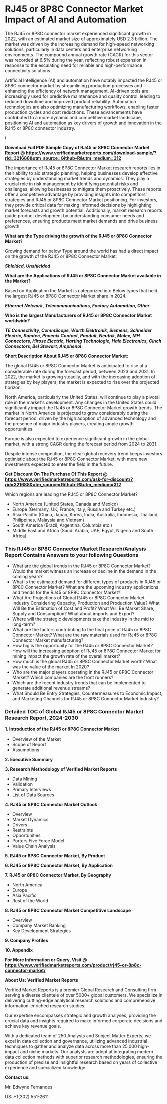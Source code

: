 <meta name="title" content="Global RJ45 or 8P8C Connector Market Impact of AI and Automation"><meta name="description" content="The RJ45 or 8P8C connector market experienced significant growth in 2022, with an estimated market size of approximately USD 2.3 billion. The market was driven by the "><meta name="title" content="RJ45 or 8P8C Connector Market Size, Share, Scope, Trends, Growth, Opportunities, Analysis, Forecast"><h1>RJ45 or 8P8C Connector Market Impact of AI and Automation</h1><p>The RJ45 or 8P8C connector market experienced significant growth in 2022, with an estimated market size of approximately USD 2.3 billion. The market was driven by the increasing demand for high-speed networking solutions, particularly in data centers and enterprise networking environments. The compound annual growth rate (CAGR) for this sector was recorded at 6.5% during the year, reflecting robust expansion in response to the escalating need for reliable and high-performance connectivity solutions.</p><p>Artificial Intelligence (AI) and automation have notably impacted the RJ45 or 8P8C connector market by streamlining production processes and enhancing the efficiency of network management. AI-driven tools are increasingly used for predictive maintenance and quality control, leading to reduced downtime and improved product reliability. Automation technologies are also optimizing manufacturing workflows, enabling faster production cycles and cost reductions. These advancements have contributed to a more dynamic and competitive market landscape, positioning AI and automation as key drivers of growth and innovation in the RJ45 or 8P8C connector industry.</p>t</p><p id="" class=""><strong>Download Full PDF Sample Copy of RJ45 or 8P8C Connector Market Report @ <a href="https://www.verifiedmarketreports.com/download-sample/?rid=321688&utm_source=Github-R&utm_medium=312" target="_blank">https://www.verifiedmarketreports.com/download-sample/?rid=321688&utm_source=Github-R&utm_medium=312</a></strong></p><p>The importance of&nbsp;RJ45 or 8P8C Connector Market research reports lies in their ability to aid strategic planning, helping businesses develop effective strategies by understanding market trends and dynamics. They play a crucial role in risk management by identifying potential risks and challenges, allowing businesses to mitigate them proactively. These reports offer a competitive advantage by providing insights into competitors' strategies and RJ45 or 8P8C Connector Market positioning. For investors, they provide critical data for making informed decisions by highlighting market forecasts and growth potential. Additionally, market research reports guide product development by understanding consumer needs and preferences, ensuring products meet market demands and drive business growth.</p><p><strong>What are the&nbsp;Type driving the growth of the RJ45 or 8P8C Connector Market?</strong></p><p id="" class="">Growing demand for below Type around the world has had a direct impact on the growth of the RJ45 or 8P8C Connector Market:</p><em><strong>Shielded, Unshielded</strong></em></p><strong>What are the&nbsp;Applications&nbsp;of RJ45 or 8P8C Connector Market available in the Market?</strong></p><p id="" class="">Based on Application the Market is categorized into Below types that held the largest RJ45 or 8P8C Connector Market share In 2024.</p><em><strong>Ethernet Network, Telecommunications, Factory Automation, Other</strong></em></p><strong>Who is the largest Manufacturers of RJ45 or 8P8C Connector Market worldwide?</strong></p><p><em><strong>TE Connectivity, CommScope, Wurth Elektronik, Siemens, Schneider Electric, Samtec, Phoenix Contact, Panduit, Neutrik, Molex, MH Connectors, Hirose Electric, Harting Technologie, Halo Electronics, Cinch Connectors, Bel Stewart, Amphenol</strong></em></p><p id="" class=""><strong>Short Description About RJ45 or 8P8C Connector Market:</strong></p><p>The global RJ45 or 8P8C Connector Market is anticipated to rise at a considerable rate during the forecast period, between 2023 and 2031. In 2022, the market is growing steadily, and with the increasing adoption of strategies by key players, the market is expected to rise over the projected horizon.</p><p>North America, particularly the United States, will continue to play a pivotal role in the market's development. Any changes in the United States could significantly impact the RJ45 or 8P8C Connector Market growth trends. The market in North America is projected to grow considerably during the forecast period, driven by the high adoption of advanced technology and the presence of major industry players, creating ample growth opportunities.</p><p>Europe is also expected to experience significant growth in the global market, with a strong CAGR during the forecast period from 2024 to 2031.</p><p>Despite intense competition, the clear global recovery trend keeps investors optimistic about the RJ45 or 8P8C Connector Market, with more new investments expected to enter the field in the future.</p><p id="" class=""><strong>Get Discount On The Purchase Of This Report @ <a href="https://www.verifiedmarketreports.com/ask-for-discount/?rid=321688&utm_source=Github-R&utm_medium=312" target="_blank">https://www.verifiedmarketreports.com/ask-for-discount/?rid=321688&utm_source=Github-R&utm_medium=312</a></strong></p>Which regions are leading the RJ45 or 8P8C Connector Market?</p><ul><li>North America (United States, Canada and Mexico)</li><li>Europe (Germany, UK, France, Italy, Russia and Turkey etc.)</li><li>Asia-Pacific (China, Japan, Korea, India, Australia, Indonesia, Thailand, Philippines, Malaysia and Vietnam)</li><li>South America (Brazil, Argentina, Columbia etc.)</li><li>Middle East and Africa (Saudi Arabia, UAE, Egypt, Nigeria and South Africa)</li></ul><h3 id="" class="">This RJ45 or 8P8C Connector Market Research/Analysis Report Contains Answers to your following Questions</h3><ul><li>What are the global trends in the RJ45 or 8P8C Connector Market? Would the market witness an increase or decline in the demand in the coming years?</li><li>What is the estimated demand for different types of products in RJ45 or 8P8C Connector Market? What are the upcoming industry applications and trends for the RJ45 or 8P8C Connector Market?</li><li>What Are Projections of Global RJ45 or 8P8C Connector Market Industry Considering Capacity, Production and Production Value? What Will Be the Estimation of Cost and Profit? What Will Be Market Share, Supply and Consumption? What about imports and Export?</li><li>Where will the strategic developments take the industry in the mid to long-term?</li><li>What are the factors contributing to the final price of RJ45 or 8P8C Connector Market? What are the raw materials used for RJ45 or 8P8C Connector Market manufacturing?</li><li>How big is the opportunity for the RJ45 or 8P8C Connector Market? How will the increasing adoption of RJ45 or 8P8C Connector Market for mining impact the growth rate of the overall market?</li><li>How much is the global RJ45 or 8P8C Connector Market worth? What was the value of the market In 2020?</li><li>Who are the major players operating in the RJ45 or 8P8C Connector Market? Which companies are the front runners?</li><li>Which are the recent industry trends that can be implemented to generate additional revenue streams?</li><li>What Should Be Entry Strategies, Countermeasures to Economic Impact, and Marketing Channels for RJ45 or 8P8C Connector Market Industry?</li></ul><h3 id="" class="">Detailed TOC of Global RJ45 or 8P8C Connector Market Research Report, 2024-2030</h3><p id="" class=""><strong>1. Introduction of the RJ45 or 8P8C Connector Market</strong></p><ul><li>Overview of the Market</li><li>Scope of Report</li><li>Assumptions</li></ul><p id="" class=""><strong>2. Executive Summary</strong></p><p id="" class=""><strong>3. Research Methodology of Verified Market Reports</strong></p><ul><li>Data Mining</li><li>Validation</li><li>Primary Interviews</li><li>List of Data Sources</li></ul><p id="" class=""><strong>4. RJ45 or 8P8C Connector Market Outlook</strong></p><ul><li>Overview</li><li>Market Dynamics</li><li>Drivers</li><li>Restraints</li><li>Opportunities</li><li>Porters Five Force Model</li><li>Value Chain Analysis</li></ul><p id="" class=""><strong>5. RJ45 or 8P8C Connector Market, By Product</strong></p><p id="" class=""><strong>6. RJ45 or 8P8C Connector Market, By Application</strong></p><p id="" class=""><strong>7. RJ45 or 8P8C Connector Market, By Geography</strong></p><ul><li>North America</li><li>Europe</li><li>Asia Pacific</li><li>Rest of the World</li></ul><p id="" class=""><strong>8. RJ45 or 8P8C Connector Market Competitive Landscape</strong></p><ul><li>Overview</li><li>Company Market Ranking</li><li>Key Development Strategies</li></ul><p id="" class=""><strong>9. Company Profiles</strong></p><p id="" class=""><strong>10. Appendix</strong></p><p id="" class=""><strong>For More Information or Query, Visit @ <a href="https://www.verifiedmarketreports.com/product/rj45-or-8p8c-connector-market/" target="_blank">https://www.verifiedmarketreports.com/product/rj45-or-8p8c-connector-market/</a></strong></p><p id="" class=""><strong>About Us: Verified Market Reports</strong></p><p id="" class="">Verified Market Reports is a premier Global Research and Consulting firm serving a diverse clientele of over 5000+ global customers. We specialize in delivering cutting-edge analytical research solutions and comprehensive information-enriched research studies.</p><p id="" class="">Our expertise encompasses strategic and growth analyses, providing the crucial data and insights required to make informed corporate decisions and achieve key revenue goals.</p><p id="" class="">With a dedicated team of 250 Analysts and Subject Matter Experts, we excel in data collection and governance, utilizing advanced industrial techniques to gather and analyze data across more than 25,000 high-impact and niche markets. Our analysts are adept at integrating modern data collection methods with superior research methodologies, ensuring the production of precise and insightful research based on years of collective experience and specialized knowledge.</p><p id="" class=""><strong>Contact us:</strong></p><p id="" class="">Mr. Edwyne Fernandes</p><p id="" class="">US: +1(302) 551-2611</p>